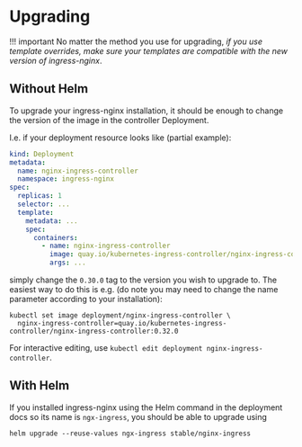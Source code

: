 # Upgrading

!!! important
    No matter the method you use for upgrading, _if you use template overrides,
    make sure your templates are compatible with the new version of ingress-nginx_.

## Without Helm

To upgrade your ingress-nginx installation, it should be enough to change the version of the image
in the controller Deployment.

I.e. if your deployment resource looks like (partial example):

```yaml
kind: Deployment
metadata:
  name: nginx-ingress-controller
  namespace: ingress-nginx
spec:
  replicas: 1
  selector: ...
  template:
    metadata: ...
    spec:
      containers:
        - name: nginx-ingress-controller
          image: quay.io/kubernetes-ingress-controller/nginx-ingress-controller:0.30.0
          args: ...
```

simply change the `0.30.0` tag to the version you wish to upgrade to.
The easiest way to do this is e.g. (do note you may need to change the name parameter according to your installation):

```
kubectl set image deployment/nginx-ingress-controller \
  nginx-ingress-controller=quay.io/kubernetes-ingress-controller/nginx-ingress-controller:0.32.0
```

For interactive editing, use `kubectl edit deployment nginx-ingress-controller`.

## With Helm

If you installed ingress-nginx using the Helm command in the deployment docs so its name is `ngx-ingress`,
you should be able to upgrade using

```shell
helm upgrade --reuse-values ngx-ingress stable/nginx-ingress
```
